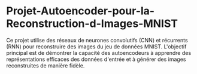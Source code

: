 # Projet-Autoencoder-pour-la-Reconstruction-d-Images-MNIST
Ce projet utilise des réseaux de neurones convolutifs (CNN) et récurrents (RNN) pour reconstruire des images du jeu de données MNIST. L'objectif principal est de démontrer la capacité des autoencodeurs à apprendre des représentations efficaces des données d'entrée et à générer des images reconstruites de manière fidèle.
